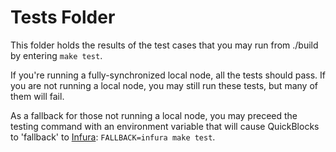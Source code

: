# Tests Folder

This folder holds the results of the test cases that you may run from ./build by entering `make test`.

If you're running a fully-synchronized local node, all the tests should pass. If you are not running a local node, you may still run these tests, but many of them will fail.

As a fallback for those not running a local node, you may preceed the testing command with an environment variable that will cause QuickBlocks to 'fallback' to [Infura](http://infrua.io): `FALLBACK=infura make test`.
